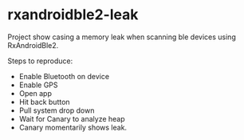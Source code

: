 # rxandroidble2-leak

Project show casing a memory leak when scanning ble devices using RxAndroidBle2.

Steps to reproduce:
- Enable Bluetooth on device
- Enable GPS
- Open app
- Hit back button
- Pull system drop down
- Wait for Canary to analyze heap
- Canary momentarily shows leak.
